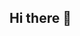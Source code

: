 ## Hi there 👋

<!--
**sanjaybohraa/sanjaybohraa** is a ✨ _special_ ✨ repository because its `README.md` (this file) appears on your GitHub profile.

Here are some ideas to get you started:

- 🔭 I’m currently working on ...Projects related to Data Analytics
- 🌱 I’m currently learning ...SQL, Power BI, Python
- 👯 I’m looking to collaborate on ...
- 🤔 I’m looking for help with ...
- 💬 Ask me about ...HI!
I am a passionate and detail-oriented Data Analyst with expertise in Excel, Power BI, SQL, and data visualization. With hands-on experience in data cleaning, modeling, and building insightful dashboards, I help organizations make data-driven decisions that drive growth and efficiency.

My journey began with a strong foundation in science and yoga, which instilled discipline and analytical thinking in my approach. Transitioning into data analytics allowed me to combine these traits with technical skills to solve real-world problems effectively.

Some highlights of my skillset include:

*Proficiency in creating interactive dashboards and KPI tracking using Power BI.
*Advanced knowledge of SQL for querying, analyzing, and managing large datasets.
*Expertise in data modeling, ETL processes, and business intelligence tools.
*A proven ability to transform raw data into actionable insights for diverse industries.

- 📫 How to reach me: ...www.linkedin.com/in/sanjay-bohra
- 😄 Pronouns: ...
- ⚡ Fun fact: ...
-->
